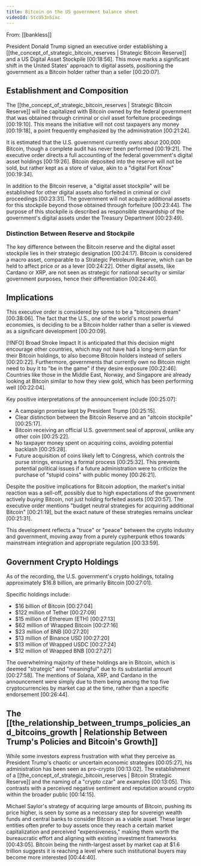 ```yaml
---
title: Bitcoin on the US government balance sheet
videoId: 5tcU53n5ixc
---
```


From: [[bankless]] <br/> 

President Donald Trump signed an executive order establishing a [[the_concept_of_strategic_bitcoin_reserves | Strategic Bitcoin Reserve]] and a US Digital Asset Stockpile <a class="yt-timestamp" data-t="00:18:56">[00:18:56]</a>. This move marks a significant shift in the United States' approach to digital assets, positioning the government as a Bitcoin holder rather than a seller <a class="yt-timestamp" data-t="00:20:07">[00:20:07]</a>.

## Establishment and Composition
The [[the_concept_of_strategic_bitcoin_reserves | Strategic Bitcoin Reserve]] will be capitalized with Bitcoin owned by the federal government that was obtained through criminal or civil asset forfeiture proceedings <a class="yt-timestamp" data-t="00:19:10">[00:19:10]</a>. This means the initiative will not cost taxpayers any money <a class="yt-timestamp" data-t="00:19:18">[00:19:18]</a>, a point frequently emphasized by the administration <a class="yt-timestamp" data-t="00:21:24">[00:21:24]</a>.

It is estimated that the U.S. government currently owns about 200,000 Bitcoin, though a complete audit has never been performed <a class="yt-timestamp" data-t="00:19:21">[00:19:21]</a>. The executive order directs a full accounting of the federal government's digital asset holdings <a class="yt-timestamp" data-t="00:19:26">[00:19:26]</a>. Bitcoin deposited into the reserve will not be sold, but rather kept as a store of value, akin to a "digital Fort Knox" <a class="yt-timestamp" data-t="00:19:34">[00:19:34]</a>.

In addition to the Bitcoin reserve, a "digital asset stockpile" will be established for other digital assets also forfeited in criminal or civil proceedings <a class="yt-timestamp" data-t="00:23:31">[00:23:31]</a>. The government will not acquire additional assets for this stockpile beyond those obtained through forfeiture <a class="yt-timestamp" data-t="00:23:44">[00:23:44]</a>. The purpose of this stockpile is described as responsible stewardship of the government's digital assets under the Treasury Department <a class="yt-timestamp" data-t="00:23:49">[00:23:49]</a>.

### Distinction Between Reserve and Stockpile
The key difference between the Bitcoin reserve and the digital asset stockpile lies in their strategic designation <a class="yt-timestamp" data-t="00:24:17">[00:24:17]</a>. Bitcoin is considered a macro asset, comparable to a Strategic Petroleum Reserve, which can be held to affect price or as a lever <a class="yt-timestamp" data-t="00:24:22">[00:24:22]</a>. Other digital assets, like Cardano or XRP, are not seen as strategic for national security or similar government purposes, hence their differentiation <a class="yt-timestamp" data-t="00:24:40">[00:24:40]</a>.

## Implications
This executive order is considered by some to be a "bitcoiners dream" <a class="yt-timestamp" data-t="00:38:06">[00:38:06]</a>. The fact that the U.S., one of the world's most powerful economies, is deciding to be a Bitcoin holder rather than a seller is viewed as a significant development <a class="yt-timestamp" data-t="00:20:09">[00:20:09]</a>.

[!INFO] Broad Stroke Impact
It is anticipated that this decision might encourage other countries, which may not have had a long-term plan for their Bitcoin holdings, to also become Bitcoin holders instead of sellers <a class="yt-timestamp" data-t="00:20:22">[00:20:22]</a>. Furthermore, governments that currently own no Bitcoin might need to buy it to "be in the game" if they desire exposure <a class="yt-timestamp" data-t="00:22:46">[00:22:46]</a>. Countries like those in the Middle East, Norway, and Singapore are already looking at Bitcoin similar to how they view gold, which has been performing well <a class="yt-timestamp" data-t="00:22:04">[00:22:04]</a>.

Key positive interpretations of the announcement include <a class="yt-timestamp" data-t="00:25:07">[00:25:07]</a>:
-   A campaign promise kept by President Trump <a class="yt-timestamp" data-t="00:25:15">[00:25:15]</a>.
-   Clear distinction between the Bitcoin Reserve and an "altcoin stockpile" <a class="yt-timestamp" data-t="00:25:17">[00:25:17]</a>.
-   Bitcoin receiving an official U.S. government seal of approval, unlike any other coin <a class="yt-timestamp" data-t="00:25:22">[00:25:22]</a>.
-   No taxpayer money spent on acquiring coins, avoiding potential backlash <a class="yt-timestamp" data-t="00:25:28">[00:25:28]</a>.
-   Future acquisition of coins likely left to Congress, which controls the purse strings, ensuring a formal process <a class="yt-timestamp" data-t="00:25:32">[00:25:32]</a>. This prevents potential political issues if a future administration were to criticize the purchase of "stupid coins" with public money <a class="yt-timestamp" data-t="00:26:21">[00:26:21]</a>.

Despite the positive implications for Bitcoin adoption, the market's initial reaction was a sell-off, possibly due to high expectations of the government actively *buying* Bitcoin, not just holding forfeited assets <a class="yt-timestamp" data-t="00:20:57">[00:20:57]</a>. The executive order mentions "budget neutral strategies for acquiring additional Bitcoin" <a class="yt-timestamp" data-t="00:21:19">[00:21:19]</a>, but the exact nature of these strategies remains unclear <a class="yt-timestamp" data-t="00:21:31">[00:21:31]</a>.

This development reflects a "truce" or "peace" between the crypto industry and government, moving away from a purely cypherpunk ethos towards mainstream integration and appropriate regulation <a class="yt-timestamp" data-t="00:33:59">[00:33:59]</a>.

## Government Crypto Holdings
As of the recording, the U.S. government's crypto holdings, totaling approximately $16.8 billion, are primarily Bitcoin <a class="yt-timestamp" data-t="00:27:01">[00:27:01]</a>.

Specific holdings include:
-   $16 billion of Bitcoin <a class="yt-timestamp" data-t="00:27:04">[00:27:04]</a>
-   $122 million of Tether <a class="yt-timestamp" data-t="00:27:09">[00:27:09]</a>
-   $15 million of Ethereum (ETH) <a class="yt-timestamp" data-t="00:27:13">[00:27:13]</a>
-   $62 million of Wrapped Bitcoin <a class="yt-timestamp" data-t="00:27:16">[00:27:16]</a>
-   $23 million of BNB <a class="yt-timestamp" data-t="00:27:20">[00:27:20]</a>
-   $13 million of Binance USD <a class="yt-timestamp" data-t="00:27:20">[00:27:20]</a>
-   $13 million of Wrapped USDC <a class="yt-timestamp" data-t="00:27:24">[00:27:24]</a>
-   $12 million of Wrapped BNB <a class="yt-timestamp" data-t="00:27:27">[00:27:27]</a>

The overwhelming majority of these holdings are in Bitcoin, which is deemed "strategic" and "meaningful" due to its substantial amount <a class="yt-timestamp" data-t="00:27:58">[00:27:58]</a>. The mentions of Solana, XRP, and Cardano in the announcement were simply due to them being among the top five cryptocurrencies by market cap at the time, rather than a specific endorsement <a class="yt-timestamp" data-t="00:26:44">[00:26:44]</a>.

## The [[the_relationship_between_trumps_policies_and_bitcoins_growth | Relationship Between Trump's Policies and Bitcoin's Growth]]
While some investors express frustration with what they perceive as President Trump's chaotic or uncertain economic strategies <a class="yt-timestamp" data-t="00:05:27">[00:05:27]</a>, his administration has been seen as pro-crypto <a class="yt-timestamp" data-t="00:13:02">[00:13:02]</a>. The establishment of a [[the_concept_of_strategic_bitcoin_reserves | Bitcoin Strategic Reserve]] and the naming of a "crypto czar" are examples <a class="yt-timestamp" data-t="00:13:05">[00:13:05]</a>. This contrasts with a perceived negative sentiment and reputation around crypto within the broader public <a class="yt-timestamp" data-t="00:14:15">[00:14:15]</a>.

Michael Saylor's strategy of acquiring large amounts of Bitcoin, pushing its price higher, is seen by some as a necessary step for sovereign wealth funds and central banks to consider Bitcoin as a viable asset. These larger entities often prefer to buy assets once they reach a certain market capitalization and perceived "expensiveness," making them worth the bureaucratic effort and aligning with existing investment frameworks <a class="yt-timestamp" data-t="00:43:05">[00:43:05]</a>. Bitcoin being the ninth-largest asset by market cap at $1.6 trillion suggests it is reaching a level where such institutional buyers may become more interested <a class="yt-timestamp" data-t="00:44:40">[00:44:40]</a>.